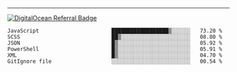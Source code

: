 ---
[![DigitalOcean Referral Badge](https://web-platforms.sfo2.digitaloceanspaces.com/WWW/Badge%203.svg)](https://www.digitalocean.com/?refcode=37fa54d82492&utm_campaign=Referral_Invite&utm_medium=Referral_Program&utm_source=badge)

<!--START_SECTION:waka-->

```text
JavaScript                       ██████████████████▒░░░░░░   73.20 %
SCSS                             ██▒░░░░░░░░░░░░░░░░░░░░░░   08.80 %
JSON                             █▒░░░░░░░░░░░░░░░░░░░░░░░   05.92 %
PowerShell                       █▒░░░░░░░░░░░░░░░░░░░░░░░   05.91 %
XML                              █▒░░░░░░░░░░░░░░░░░░░░░░░   04.70 %
GitIgnore file                   ░░░░░░░░░░░░░░░░░░░░░░░░░   00.54 %
```

<!--END_SECTION:waka-->


[linkedin]: https://www.linkedin.com/in/mohamed-elh/

